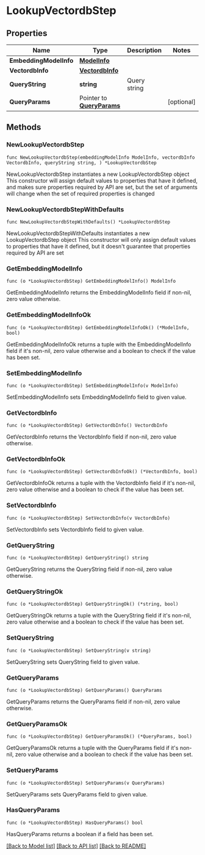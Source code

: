 # LookupVectordbStep

## Properties

Name | Type | Description | Notes
------------ | ------------- | ------------- | -------------
**EmbeddingModelInfo** | [**ModelInfo**](ModelInfo.md) |  | 
**VectordbInfo** | [**VectordbInfo**](VectordbInfo.md) |  | 
**QueryString** | **string** | Query string | 
**QueryParams** | Pointer to [**QueryParams**](QueryParams.md) |  | [optional] 

## Methods

### NewLookupVectordbStep

`func NewLookupVectordbStep(embeddingModelInfo ModelInfo, vectordbInfo VectordbInfo, queryString string, ) *LookupVectordbStep`

NewLookupVectordbStep instantiates a new LookupVectordbStep object
This constructor will assign default values to properties that have it defined,
and makes sure properties required by API are set, but the set of arguments
will change when the set of required properties is changed

### NewLookupVectordbStepWithDefaults

`func NewLookupVectordbStepWithDefaults() *LookupVectordbStep`

NewLookupVectordbStepWithDefaults instantiates a new LookupVectordbStep object
This constructor will only assign default values to properties that have it defined,
but it doesn't guarantee that properties required by API are set

### GetEmbeddingModelInfo

`func (o *LookupVectordbStep) GetEmbeddingModelInfo() ModelInfo`

GetEmbeddingModelInfo returns the EmbeddingModelInfo field if non-nil, zero value otherwise.

### GetEmbeddingModelInfoOk

`func (o *LookupVectordbStep) GetEmbeddingModelInfoOk() (*ModelInfo, bool)`

GetEmbeddingModelInfoOk returns a tuple with the EmbeddingModelInfo field if it's non-nil, zero value otherwise
and a boolean to check if the value has been set.

### SetEmbeddingModelInfo

`func (o *LookupVectordbStep) SetEmbeddingModelInfo(v ModelInfo)`

SetEmbeddingModelInfo sets EmbeddingModelInfo field to given value.


### GetVectordbInfo

`func (o *LookupVectordbStep) GetVectordbInfo() VectordbInfo`

GetVectordbInfo returns the VectordbInfo field if non-nil, zero value otherwise.

### GetVectordbInfoOk

`func (o *LookupVectordbStep) GetVectordbInfoOk() (*VectordbInfo, bool)`

GetVectordbInfoOk returns a tuple with the VectordbInfo field if it's non-nil, zero value otherwise
and a boolean to check if the value has been set.

### SetVectordbInfo

`func (o *LookupVectordbStep) SetVectordbInfo(v VectordbInfo)`

SetVectordbInfo sets VectordbInfo field to given value.


### GetQueryString

`func (o *LookupVectordbStep) GetQueryString() string`

GetQueryString returns the QueryString field if non-nil, zero value otherwise.

### GetQueryStringOk

`func (o *LookupVectordbStep) GetQueryStringOk() (*string, bool)`

GetQueryStringOk returns a tuple with the QueryString field if it's non-nil, zero value otherwise
and a boolean to check if the value has been set.

### SetQueryString

`func (o *LookupVectordbStep) SetQueryString(v string)`

SetQueryString sets QueryString field to given value.


### GetQueryParams

`func (o *LookupVectordbStep) GetQueryParams() QueryParams`

GetQueryParams returns the QueryParams field if non-nil, zero value otherwise.

### GetQueryParamsOk

`func (o *LookupVectordbStep) GetQueryParamsOk() (*QueryParams, bool)`

GetQueryParamsOk returns a tuple with the QueryParams field if it's non-nil, zero value otherwise
and a boolean to check if the value has been set.

### SetQueryParams

`func (o *LookupVectordbStep) SetQueryParams(v QueryParams)`

SetQueryParams sets QueryParams field to given value.

### HasQueryParams

`func (o *LookupVectordbStep) HasQueryParams() bool`

HasQueryParams returns a boolean if a field has been set.


[[Back to Model list]](../README.md#documentation-for-models) [[Back to API list]](../README.md#documentation-for-api-endpoints) [[Back to README]](../README.md)


